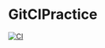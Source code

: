 # GitCIPractice

[![CI](https://github.com/anave1/GitCIPractice/actions/workflows/main.yml/badge.svg)](https://github.com/anave1/GitCIPractice/actions/workflows/main.yml)
